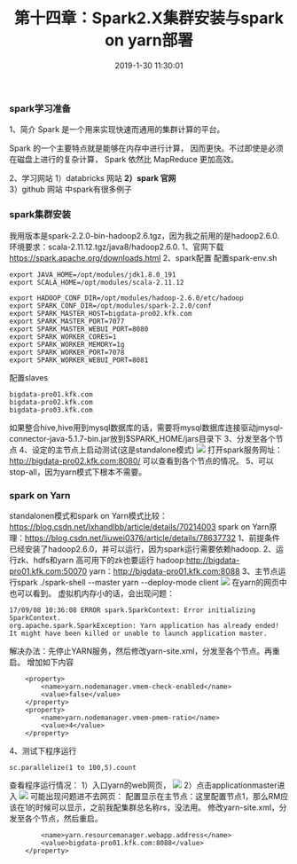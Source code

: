 ﻿---
title: 第十四章：Spark2.X集群安装与spark on yarn部署
date: 2019-1-30 11:30:01
categories: "用户日志实时与离线分析系统" 
tags: 
 - 项目
---

### spark学习准备
1、简介
Spark 是一个用来实现快速而通用的集群计算的平台。

Spark 的一个主要特点就是能够在内存中进行计算， 因而更快。不过即使是必须在磁盘上进行的复杂计算， Spark 依然比 MapReduce 更加高效。

2、学习网站
1）databricks 网站
**2）spark 官网**  
3）github 网站 中spark有很多例子

### spark集群安装
我用版本是spark-2.2.0-bin-hadoop2.6.tgz，因为我之前用的是hadoop2.6.0.
环境要求：scala-2.11.12.tgz/java8/hadoop2.6.0.
1、官网下载
https://spark.apache.org/downloads.html
2、spark配置
配置spark-env.sh
```
export JAVA_HOME=/opt/modules/jdk1.8.0_191
export SCALA_HOME=/opt/modules/scala-2.11.12

export HADOOP_CONF_DIR=/opt/modules/hadoop-2.6.0/etc/hadoop
export SPARK_CONF_DIR=/opt/modules/spark-2.2.0/conf
export SPARK_MASTER_HOST=bigdata-pro02.kfk.com
export SPARK_MASTER_PORT=7077
export SPARK_MASTER_WEBUI_PORT=8080
export SPARK_WORKER_CORES=1
export SPARK_WORKER_MEMORY=1g
export SPARK_WORKER_PORT=7078
export SPARK_WORKER_WEBUI_PORT=8081
```
配置slaves
```
bigdata-pro01.kfk.com
bigdata-pro02.kfk.com
bigdata-pro03.kfk.com
```
如果整合hive,hive用到mysql数据库的话，需要将mysql数据库连接驱动jmysql-connector-java-5.1.7-bin.jar放到$SPARK_HOME/jars目录下
3、分发至各个节点
4、设定的主节点上启动测试(这是standalone模式)
![](http://ww1.sinaimg.cn/large/005BOtkIly1fzogese9lvj30on05o74m.jpg)
打开spark服务网址：http://bigdata-pro02.kfk.com:8080/
可以查看到各个节点的情况。
5、可以stop-all，因为yarn模式下根本不需要。

### spark on Yarn
standalonen模式和spark on Yarn模式比较： https://blog.csdn.net/lxhandlbb/article/details/70214003
spark on Yarn原理：https://blog.csdn.net/liuwei0376/article/details/78637732
1、前提条件
已经安装了hadoop2.6.0，并可以运行，因为spark运行需要依赖hadoop.
2、运行zk、hdfs和yarn
高可用下的zk也要运行
hadoop:http://bigdata-pro01.kfk.com:50070
yarn：http://bigdata-pro01.kfk.com:8088
3、主节点运行spark
./spark-shell --master yarn --deploy-mode client
![](http://ww1.sinaimg.cn/large/005BOtkIly1fzohi45ckpj30o70auq3g.jpg)
在yarn的网页中也可以看到。
虚拟机内存小的话，会出现问题：
```
17/09/08 10:36:08 ERROR spark.SparkContext: Error initializing SparkContext.
org.apache.spark.SparkException: Yarn application has already ended! It might have been killed or unable to launch application master.
```
解决办法：先停止YARN服务，然后修改yarn-site.xml，分发至各个节点。再重启。
增加如下内容
```
    <property>
        <name>yarn.nodemanager.vmem-check-enabled</name>
        <value>false</value>
    </property>
    <property>
        <name>yarn.nodemanager.vmem-pmem-ratio</name>
        <value>4</value>
    </property>
```
4、测试下程序运行
```
sc.parallelize(1 to 100,5).count
```
查看程序运行情况：
1）入口yarn的web网页，
![](http://ww1.sinaimg.cn/large/005BOtkIly1fzohlg58qyj31dz0b8tam.jpg)
2）点击applicationmaster进入
![](http://ww1.sinaimg.cn/large/005BOtkIly1fzoi538xtkj31ck0bwjrz.jpg)
可能出现问题进不去网页：
配置显示在主节点：这里配置节点1，那么RM应该在1的时候可以显示，之前我配集群总名称rs，没法用。
修改yarn-site.xml，分发至各个节点，然后重启。
```	<property>
		<name>yarn.resourcemanager.webapp.address</name>
		<value>bigdata-pro01.kfk.com:8088</value>
	</property>
```